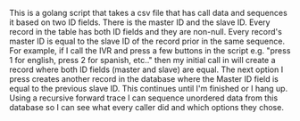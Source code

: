This is a golang script that takes a csv file that has call data and sequences it based on two ID fields. There is the master ID and the slave ID. Every record in the table has both ID fields and they are non-null. Every record's master ID is equal to the slave ID of the record prior in the same sequence. For example, if I call the IVR and press a few buttons in the script e.g. "press 1 for english, press 2 for spanish, etc.." then my initial call in will create a record where both ID fields (master and slave) are equal. The next option I press creates another record in the database where the Master ID field is equal to the previous slave ID. This continues until I'm finished or I hang up. Using a recursive forward trace I can sequence unordered data from this database so I can see what every caller did and which options they chose.
